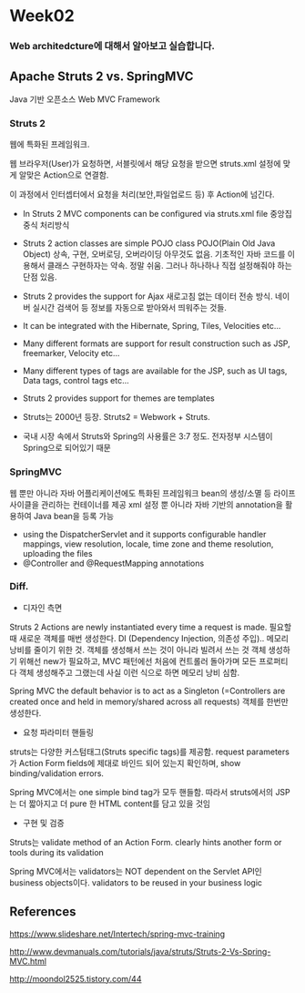 # Week02
### Web architedcture에 대해서 알아보고 실습합니다.


## Apache Struts 2 vs. SpringMVC

Java 기반 오픈소스 Web MVC Framework

### Struts 2

웹에 특화된 프레임워크.

웹 브라우저(User)가 요청하면, 서블릿에서 해당 요청을 받으면 struts.xml 설정에 맞게 알맞은 Action으로 연결함.

이 과정에서 인터셉터에서 요청을 처리(보안,파일업로드 등) 후 Action에 넘긴다.

- In Struts 2 MVC components can be configured via struts.xml file
중앙집중식 처리방식

- Struts 2 action classes are simple POJO class
POJO(Plain Old Java Object)
상속, 구현, 오버로딩, 오버라이딩 아무것도 없음. 기초적인 자바 코드를 이용해서 클래스 구현하자는 약속. 정말 쉬움. 
그러나 하나하나 직접 설정해줘야 하는 단점 있음.

- Struts 2 provides the support for Ajax
새로고침 없는 데이터 전송 방식. 네이버 실시간 검색어 등 정보를 자동으로 받아와서 띄워주는 것들.

- It can be integrated with the Hibernate, Spring, Tiles, Velocities etc...
- Many different formats are support for result construction such as JSP, freemarker, Velocity etc...
- Many different types of tags are available for the JSP, such as UI tags, Data tags, control tags etc...
- Struts 2 provides support for themes are templates

- Struts는 2000년 등장. Struts2 = Webwork + Struts.
- 국내 시장 속에서 Struts와 Spring의 사용률은 3:7 정도. 전자정부 시스템이 Spring으로 되어있기 때문


### SpringMVC
웹 뿐만 아니라 자바 어플리케이션에도 특화된 프레임워크
bean의 생성/소멸 등 라이프사이클을 관리하는 컨테이너를 제공
xml 설정 뿐 아니라 자바 기반의 annotation을 활용하여 Java bean을 등록 가능

- using the DispatcherServlet and it supports configurable handler mappings, view resolution, locale, time zone and theme resolution, uploading the files
- @Controller and @RequestMapping annotations


### Diff.
- 디자인 측면

Struts 2 Actions are newly instantiated every time a request is made. 필요할 때 새로운 객체를 매번 생성한다.
DI (Dependency Injection, 의존성 주입).. 메모리 낭비를 줄이기 위한 것. 객체를 생성해서 쓰는 것이 아니라 빌려서 쓰는 것
객체 생성하기 위해선 new가 필요하고, MVC 패턴에선 처음에 컨트롤러 돌아가며 모든 프로퍼티 다 객체 생성해주고 그랬는데 사실 이런 식으로 하면 메모리 낭비 심함.

Spring MVC the default behavior is to act as a Singleton (=Controllers are created once and held in memory/shared across all requests) 객체를 한번만 생성한다.

- 요청 파라미터 핸들링

struts는 다양한 커스텀태그(Struts specific tags)를 제공함. request parameters가 Action Form fields에 제대로 바인드 되어 있는지 확인하며, show binding/validation errors.

Spring MVC에서는 one simple bind tag가 모두 핸들함. 따라서 struts에서의 JSP는 더 짧아지고 더 pure 한 HTML content를 담고 있을 것임

- 구현 및 검증

Struts는 validate method of an Action Form. clearly hints another form or tools during its validation

Spring MVC에서는 validators는 NOT dependent on the Servlet API인 business objects이다. validators to be reused in your business logic



## References

https://www.slideshare.net/Intertech/spring-mvc-training

http://www.devmanuals.com/tutorials/java/struts/Struts-2-Vs-Spring-MVC.html

http://moondol2525.tistory.com/44
